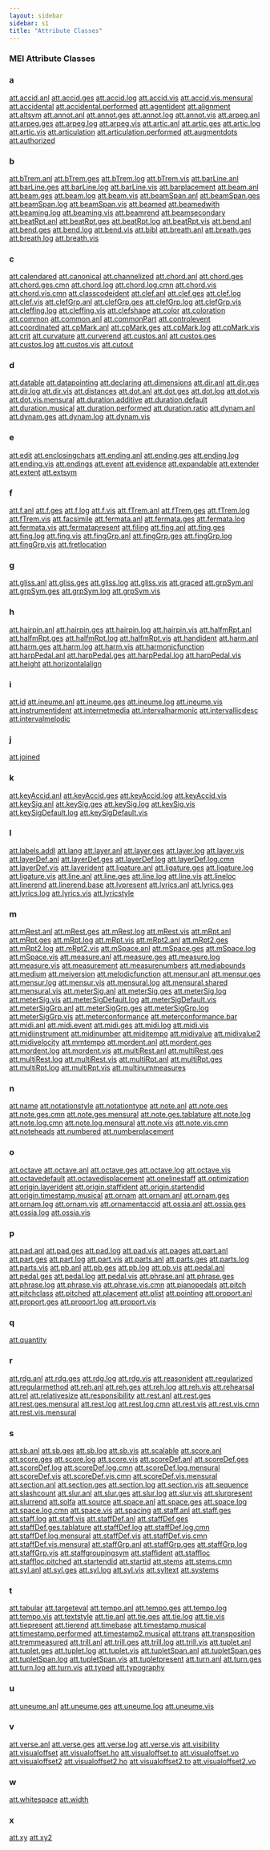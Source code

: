 ```yaml
---
layout: sidebar
sidebar: s1
title: "Attribute Classes"
---
```

<div>
   <h3 class="widget-title">MEI Attribute Classes</h3>
   <div class="textwidget">
      <div class="sortedInitials well a">
         <h3>a</h3>
         <a class="link_odd chip a" href="/v3/attribute-classes/att.accid.anl">att.accid.anl</a>
         <a class="link_odd chip a" href="/v3/attribute-classes/att.accid.ges">att.accid.ges</a>
         <a class="link_odd chip a" href="/v3/attribute-classes/att.accid.log">att.accid.log</a>
         <a class="link_odd chip a" href="/v3/attribute-classes/att.accid.vis">att.accid.vis</a>
         <a class="link_odd chip a" href="/v3/attribute-classes/att.accid.vis.mensural">att.accid.vis.mensural</a>
         <a class="link_odd chip a" href="/v3/attribute-classes/att.accidental">att.accidental</a>
         <a class="link_odd chip a" href="/v3/attribute-classes/att.accidental.performed">att.accidental.performed</a>
         <a class="link_odd chip a" href="/v3/attribute-classes/att.agentident">att.agentident</a>
         <a class="link_odd chip a" href="/v3/attribute-classes/att.alignment">att.alignment</a>
         <a class="link_odd chip a" href="/v3/attribute-classes/att.altsym">att.altsym</a>
         <a class="link_odd chip a" href="/v3/attribute-classes/att.annot.anl">att.annot.anl</a>
         <a class="link_odd chip a" href="/v3/attribute-classes/att.annot.ges">att.annot.ges</a>
         <a class="link_odd chip a" href="/v3/attribute-classes/att.annot.log">att.annot.log</a>
         <a class="link_odd chip a" href="/v3/attribute-classes/att.annot.vis">att.annot.vis</a>
         <a class="link_odd chip a" href="/v3/attribute-classes/att.arpeg.anl">att.arpeg.anl</a>
         <a class="link_odd chip a" href="/v3/attribute-classes/att.arpeg.ges">att.arpeg.ges</a>
         <a class="link_odd chip a" href="/v3/attribute-classes/att.arpeg.log">att.arpeg.log</a>
         <a class="link_odd chip a" href="/v3/attribute-classes/att.arpeg.vis">att.arpeg.vis</a>
         <a class="link_odd chip a" href="/v3/attribute-classes/att.artic.anl">att.artic.anl</a>
         <a class="link_odd chip a" href="/v3/attribute-classes/att.artic.ges">att.artic.ges</a>
         <a class="link_odd chip a" href="/v3/attribute-classes/att.artic.log">att.artic.log</a>
         <a class="link_odd chip a" href="/v3/attribute-classes/att.artic.vis">att.artic.vis</a>
         <a class="link_odd chip a" href="/v3/attribute-classes/att.articulation">att.articulation</a>
         <a class="link_odd chip a" href="/v3/attribute-classes/att.articulation.performed">att.articulation.performed</a>
         <a class="link_odd chip a" href="/v3/attribute-classes/att.augmentdots">att.augmentdots</a>
         <a class="link_odd chip a" href="/v3/attribute-classes/att.authorized">att.authorized</a>
      </div>
      <div class="sortedInitials well b">
         <h3>b</h3>
         <a class="link_odd chip b" href="/v3/attribute-classes/att.bTrem.anl">att.bTrem.anl</a>
         <a class="link_odd chip b" href="/v3/attribute-classes/att.bTrem.ges">att.bTrem.ges</a>
         <a class="link_odd chip b" href="/v3/attribute-classes/att.bTrem.log">att.bTrem.log</a>
         <a class="link_odd chip b" href="/v3/attribute-classes/att.bTrem.vis">att.bTrem.vis</a>
         <a class="link_odd chip b" href="/v3/attribute-classes/att.barLine.anl">att.barLine.anl</a>
         <a class="link_odd chip b" href="/v3/attribute-classes/att.barLine.ges">att.barLine.ges</a>
         <a class="link_odd chip b" href="/v3/attribute-classes/att.barLine.log">att.barLine.log</a>
         <a class="link_odd chip b" href="/v3/attribute-classes/att.barLine.vis">att.barLine.vis</a>
         <a class="link_odd chip b" href="/v3/attribute-classes/att.barplacement">att.barplacement</a>
         <a class="link_odd chip b" href="/v3/attribute-classes/att.beam.anl">att.beam.anl</a>
         <a class="link_odd chip b" href="/v3/attribute-classes/att.beam.ges">att.beam.ges</a>
         <a class="link_odd chip b" href="/v3/attribute-classes/att.beam.log">att.beam.log</a>
         <a class="link_odd chip b" href="/v3/attribute-classes/att.beam.vis">att.beam.vis</a>
         <a class="link_odd chip b" href="/v3/attribute-classes/att.beamSpan.anl">att.beamSpan.anl</a>
         <a class="link_odd chip b" href="/v3/attribute-classes/att.beamSpan.ges">att.beamSpan.ges</a>
         <a class="link_odd chip b" href="/v3/attribute-classes/att.beamSpan.log">att.beamSpan.log</a>
         <a class="link_odd chip b" href="/v3/attribute-classes/att.beamSpan.vis">att.beamSpan.vis</a>
         <a class="link_odd chip b" href="/v3/attribute-classes/att.beamed">att.beamed</a>
         <a class="link_odd chip b" href="/v3/attribute-classes/att.beamedwith">att.beamedwith</a>
         <a class="link_odd chip b" href="/v3/attribute-classes/att.beaming.log">att.beaming.log</a>
         <a class="link_odd chip b" href="/v3/attribute-classes/att.beaming.vis">att.beaming.vis</a>
         <a class="link_odd chip b" href="/v3/attribute-classes/att.beamrend">att.beamrend</a>
         <a class="link_odd chip b" href="/v3/attribute-classes/att.beamsecondary">att.beamsecondary</a>
         <a class="link_odd chip b" href="/v3/attribute-classes/att.beatRpt.anl">att.beatRpt.anl</a>
         <a class="link_odd chip b" href="/v3/attribute-classes/att.beatRpt.ges">att.beatRpt.ges</a>
         <a class="link_odd chip b" href="/v3/attribute-classes/att.beatRpt.log">att.beatRpt.log</a>
         <a class="link_odd chip b" href="/v3/attribute-classes/att.beatRpt.vis">att.beatRpt.vis</a>
         <a class="link_odd chip b" href="/v3/attribute-classes/att.bend.anl">att.bend.anl</a>
         <a class="link_odd chip b" href="/v3/attribute-classes/att.bend.ges">att.bend.ges</a>
         <a class="link_odd chip b" href="/v3/attribute-classes/att.bend.log">att.bend.log</a>
         <a class="link_odd chip b" href="/v3/attribute-classes/att.bend.vis">att.bend.vis</a>
         <a class="link_odd chip b" href="/v3/attribute-classes/att.bibl">att.bibl</a>
         <a class="link_odd chip b" href="/v3/attribute-classes/att.breath.anl">att.breath.anl</a>
         <a class="link_odd chip b" href="/v3/attribute-classes/att.breath.ges">att.breath.ges</a>
         <a class="link_odd chip b" href="/v3/attribute-classes/att.breath.log">att.breath.log</a>
         <a class="link_odd chip b" href="/v3/attribute-classes/att.breath.vis">att.breath.vis</a>
      </div>
      <div class="sortedInitials well c">
         <h3>c</h3>
         <a class="link_odd chip c" href="/v3/attribute-classes/att.calendared">att.calendared</a>
         <a class="link_odd chip c" href="/v3/attribute-classes/att.canonical">att.canonical</a>
         <a class="link_odd chip c" href="/v3/attribute-classes/att.channelized">att.channelized</a>
         <a class="link_odd chip c" href="/v3/attribute-classes/att.chord.anl">att.chord.anl</a>
         <a class="link_odd chip c" href="/v3/attribute-classes/att.chord.ges">att.chord.ges</a>
         <a class="link_odd chip c" href="/v3/attribute-classes/att.chord.ges.cmn">att.chord.ges.cmn</a>
         <a class="link_odd chip c" href="/v3/attribute-classes/att.chord.log">att.chord.log</a>
         <a class="link_odd chip c" href="/v3/attribute-classes/att.chord.log.cmn">att.chord.log.cmn</a>
         <a class="link_odd chip c" href="/v3/attribute-classes/att.chord.vis">att.chord.vis</a>
         <a class="link_odd chip c" href="/v3/attribute-classes/att.chord.vis.cmn">att.chord.vis.cmn</a>
         <a class="link_odd chip c" href="/v3/attribute-classes/att.classcodeident">att.classcodeident</a>
         <a class="link_odd chip c" href="/v3/attribute-classes/att.clef.anl">att.clef.anl</a>
         <a class="link_odd chip c" href="/v3/attribute-classes/att.clef.ges">att.clef.ges</a>
         <a class="link_odd chip c" href="/v3/attribute-classes/att.clef.log">att.clef.log</a>
         <a class="link_odd chip c" href="/v3/attribute-classes/att.clef.vis">att.clef.vis</a>
         <a class="link_odd chip c" href="/v3/attribute-classes/att.clefGrp.anl">att.clefGrp.anl</a>
         <a class="link_odd chip c" href="/v3/attribute-classes/att.clefGrp.ges">att.clefGrp.ges</a>
         <a class="link_odd chip c" href="/v3/attribute-classes/att.clefGrp.log">att.clefGrp.log</a>
         <a class="link_odd chip c" href="/v3/attribute-classes/att.clefGrp.vis">att.clefGrp.vis</a>
         <a class="link_odd chip c" href="/v3/attribute-classes/att.cleffing.log">att.cleffing.log</a>
         <a class="link_odd chip c" href="/v3/attribute-classes/att.cleffing.vis">att.cleffing.vis</a>
         <a class="link_odd chip c" href="/v3/attribute-classes/att.clefshape">att.clefshape</a>
         <a class="link_odd chip c" href="/v3/attribute-classes/att.color">att.color</a>
         <a class="link_odd chip c" href="/v3/attribute-classes/att.coloration">att.coloration</a>
         <a class="link_odd chip c" href="/v3/attribute-classes/att.common">att.common</a>
         <a class="link_odd chip c" href="/v3/attribute-classes/att.common.anl">att.common.anl</a>
         <a class="link_odd chip c" href="/v3/attribute-classes/att.commonPart">att.commonPart</a>
         <a class="link_odd chip c" href="/v3/attribute-classes/att.controlevent">att.controlevent</a>
         <a class="link_odd chip c" href="/v3/attribute-classes/att.coordinated">att.coordinated</a>
         <a class="link_odd chip c" href="/v3/attribute-classes/att.cpMark.anl">att.cpMark.anl</a>
         <a class="link_odd chip c" href="/v3/attribute-classes/att.cpMark.ges">att.cpMark.ges</a>
         <a class="link_odd chip c" href="/v3/attribute-classes/att.cpMark.log">att.cpMark.log</a>
         <a class="link_odd chip c" href="/v3/attribute-classes/att.cpMark.vis">att.cpMark.vis</a>
         <a class="link_odd chip c" href="/v3/attribute-classes/att.crit">att.crit</a>
         <a class="link_odd chip c" href="/v3/attribute-classes/att.curvature">att.curvature</a>
         <a class="link_odd chip c" href="/v3/attribute-classes/att.curverend">att.curverend</a>
         <a class="link_odd chip c" href="/v3/attribute-classes/att.custos.anl">att.custos.anl</a>
         <a class="link_odd chip c" href="/v3/attribute-classes/att.custos.ges">att.custos.ges</a>
         <a class="link_odd chip c" href="/v3/attribute-classes/att.custos.log">att.custos.log</a>
         <a class="link_odd chip c" href="/v3/attribute-classes/att.custos.vis">att.custos.vis</a>
         <a class="link_odd chip c" href="/v3/attribute-classes/att.cutout">att.cutout</a>
      </div>
      <div class="sortedInitials well d">
         <h3>d</h3>
         <a class="link_odd chip d" href="/v3/attribute-classes/att.datable">att.datable</a>
         <a class="link_odd chip d" href="/v3/attribute-classes/att.datapointing">att.datapointing</a>
         <a class="link_odd chip d" href="/v3/attribute-classes/att.declaring">att.declaring</a>
         <a class="link_odd chip d" href="/v3/attribute-classes/att.dimensions">att.dimensions</a>
         <a class="link_odd chip d" href="/v3/attribute-classes/att.dir.anl">att.dir.anl</a>
         <a class="link_odd chip d" href="/v3/attribute-classes/att.dir.ges">att.dir.ges</a>
         <a class="link_odd chip d" href="/v3/attribute-classes/att.dir.log">att.dir.log</a>
         <a class="link_odd chip d" href="/v3/attribute-classes/att.dir.vis">att.dir.vis</a>
         <a class="link_odd chip d" href="/v3/attribute-classes/att.distances">att.distances</a>
         <a class="link_odd chip d" href="/v3/attribute-classes/att.dot.anl">att.dot.anl</a>
         <a class="link_odd chip d" href="/v3/attribute-classes/att.dot.ges">att.dot.ges</a>
         <a class="link_odd chip d" href="/v3/attribute-classes/att.dot.log">att.dot.log</a>
         <a class="link_odd chip d" href="/v3/attribute-classes/att.dot.vis">att.dot.vis</a>
         <a class="link_odd chip d" href="/v3/attribute-classes/att.dot.vis.mensural">att.dot.vis.mensural</a>
         <a class="link_odd chip d" href="/v3/attribute-classes/att.duration.additive">att.duration.additive</a>
         <a class="link_odd chip d" href="/v3/attribute-classes/att.duration.default">att.duration.default</a>
         <a class="link_odd chip d" href="/v3/attribute-classes/att.duration.musical">att.duration.musical</a>
         <a class="link_odd chip d" href="/v3/attribute-classes/att.duration.performed">att.duration.performed</a>
         <a class="link_odd chip d" href="/v3/attribute-classes/att.duration.ratio">att.duration.ratio</a>
         <a class="link_odd chip d" href="/v3/attribute-classes/att.dynam.anl">att.dynam.anl</a>
         <a class="link_odd chip d" href="/v3/attribute-classes/att.dynam.ges">att.dynam.ges</a>
         <a class="link_odd chip d" href="/v3/attribute-classes/att.dynam.log">att.dynam.log</a>
         <a class="link_odd chip d" href="/v3/attribute-classes/att.dynam.vis">att.dynam.vis</a>
      </div>
      <div class="sortedInitials well e">
         <h3>e</h3>
         <a class="link_odd chip e" href="/v3/attribute-classes/att.edit">att.edit</a>
         <a class="link_odd chip e" href="/v3/attribute-classes/att.enclosingchars">att.enclosingchars</a>
         <a class="link_odd chip e" href="/v3/attribute-classes/att.ending.anl">att.ending.anl</a>
         <a class="link_odd chip e" href="/v3/attribute-classes/att.ending.ges">att.ending.ges</a>
         <a class="link_odd chip e" href="/v3/attribute-classes/att.ending.log">att.ending.log</a>
         <a class="link_odd chip e" href="/v3/attribute-classes/att.ending.vis">att.ending.vis</a>
         <a class="link_odd chip e" href="/v3/attribute-classes/att.endings">att.endings</a>
         <a class="link_odd chip e" href="/v3/attribute-classes/att.event">att.event</a>
         <a class="link_odd chip e" href="/v3/attribute-classes/att.evidence">att.evidence</a>
         <a class="link_odd chip e" href="/v3/attribute-classes/att.expandable">att.expandable</a>
         <a class="link_odd chip e" href="/v3/attribute-classes/att.extender">att.extender</a>
         <a class="link_odd chip e" href="/v3/attribute-classes/att.extent">att.extent</a>
         <a class="link_odd chip e" href="/v3/attribute-classes/att.extsym">att.extsym</a>
      </div>
      <div class="sortedInitials well f">
         <h3>f</h3>
         <a class="link_odd chip f" href="/v3/attribute-classes/att.f.anl">att.f.anl</a>
         <a class="link_odd chip f" href="/v3/attribute-classes/att.f.ges">att.f.ges</a>
         <a class="link_odd chip f" href="/v3/attribute-classes/att.f.log">att.f.log</a>
         <a class="link_odd chip f" href="/v3/attribute-classes/att.f.vis">att.f.vis</a>
         <a class="link_odd chip f" href="/v3/attribute-classes/att.fTrem.anl">att.fTrem.anl</a>
         <a class="link_odd chip f" href="/v3/attribute-classes/att.fTrem.ges">att.fTrem.ges</a>
         <a class="link_odd chip f" href="/v3/attribute-classes/att.fTrem.log">att.fTrem.log</a>
         <a class="link_odd chip f" href="/v3/attribute-classes/att.fTrem.vis">att.fTrem.vis</a>
         <a class="link_odd chip f" href="/v3/attribute-classes/att.facsimile">att.facsimile</a>
         <a class="link_odd chip f" href="/v3/attribute-classes/att.fermata.anl">att.fermata.anl</a>
         <a class="link_odd chip f" href="/v3/attribute-classes/att.fermata.ges">att.fermata.ges</a>
         <a class="link_odd chip f" href="/v3/attribute-classes/att.fermata.log">att.fermata.log</a>
         <a class="link_odd chip f" href="/v3/attribute-classes/att.fermata.vis">att.fermata.vis</a>
         <a class="link_odd chip f" href="/v3/attribute-classes/att.fermatapresent">att.fermatapresent</a>
         <a class="link_odd chip f" href="/v3/attribute-classes/att.filing">att.filing</a>
         <a class="link_odd chip f" href="/v3/attribute-classes/att.fing.anl">att.fing.anl</a>
         <a class="link_odd chip f" href="/v3/attribute-classes/att.fing.ges">att.fing.ges</a>
         <a class="link_odd chip f" href="/v3/attribute-classes/att.fing.log">att.fing.log</a>
         <a class="link_odd chip f" href="/v3/attribute-classes/att.fing.vis">att.fing.vis</a>
         <a class="link_odd chip f" href="/v3/attribute-classes/att.fingGrp.anl">att.fingGrp.anl</a>
         <a class="link_odd chip f" href="/v3/attribute-classes/att.fingGrp.ges">att.fingGrp.ges</a>
         <a class="link_odd chip f" href="/v3/attribute-classes/att.fingGrp.log">att.fingGrp.log</a>
         <a class="link_odd chip f" href="/v3/attribute-classes/att.fingGrp.vis">att.fingGrp.vis</a>
         <a class="link_odd chip f" href="/v3/attribute-classes/att.fretlocation">att.fretlocation</a>
      </div>
      <div class="sortedInitials well g">
         <h3>g</h3>
         <a class="link_odd chip g" href="/v3/attribute-classes/att.gliss.anl">att.gliss.anl</a>
         <a class="link_odd chip g" href="/v3/attribute-classes/att.gliss.ges">att.gliss.ges</a>
         <a class="link_odd chip g" href="/v3/attribute-classes/att.gliss.log">att.gliss.log</a>
         <a class="link_odd chip g" href="/v3/attribute-classes/att.gliss.vis">att.gliss.vis</a>
         <a class="link_odd chip g" href="/v3/attribute-classes/att.graced">att.graced</a>
         <a class="link_odd chip g" href="/v3/attribute-classes/att.grpSym.anl">att.grpSym.anl</a>
         <a class="link_odd chip g" href="/v3/attribute-classes/att.grpSym.ges">att.grpSym.ges</a>
         <a class="link_odd chip g" href="/v3/attribute-classes/att.grpSym.log">att.grpSym.log</a>
         <a class="link_odd chip g" href="/v3/attribute-classes/att.grpSym.vis">att.grpSym.vis</a>
      </div>
      <div class="sortedInitials well h">
         <h3>h</h3>
         <a class="link_odd chip h" href="/v3/attribute-classes/att.hairpin.anl">att.hairpin.anl</a>
         <a class="link_odd chip h" href="/v3/attribute-classes/att.hairpin.ges">att.hairpin.ges</a>
         <a class="link_odd chip h" href="/v3/attribute-classes/att.hairpin.log">att.hairpin.log</a>
         <a class="link_odd chip h" href="/v3/attribute-classes/att.hairpin.vis">att.hairpin.vis</a>
         <a class="link_odd chip h" href="/v3/attribute-classes/att.halfmRpt.anl">att.halfmRpt.anl</a>
         <a class="link_odd chip h" href="/v3/attribute-classes/att.halfmRpt.ges">att.halfmRpt.ges</a>
         <a class="link_odd chip h" href="/v3/attribute-classes/att.halfmRpt.log">att.halfmRpt.log</a>
         <a class="link_odd chip h" href="/v3/attribute-classes/att.halfmRpt.vis">att.halfmRpt.vis</a>
         <a class="link_odd chip h" href="/v3/attribute-classes/att.handident">att.handident</a>
         <a class="link_odd chip h" href="/v3/attribute-classes/att.harm.anl">att.harm.anl</a>
         <a class="link_odd chip h" href="/v3/attribute-classes/att.harm.ges">att.harm.ges</a>
         <a class="link_odd chip h" href="/v3/attribute-classes/att.harm.log">att.harm.log</a>
         <a class="link_odd chip h" href="/v3/attribute-classes/att.harm.vis">att.harm.vis</a>
         <a class="link_odd chip h" href="/v3/attribute-classes/att.harmonicfunction">att.harmonicfunction</a>
         <a class="link_odd chip h" href="/v3/attribute-classes/att.harpPedal.anl">att.harpPedal.anl</a>
         <a class="link_odd chip h" href="/v3/attribute-classes/att.harpPedal.ges">att.harpPedal.ges</a>
         <a class="link_odd chip h" href="/v3/attribute-classes/att.harpPedal.log">att.harpPedal.log</a>
         <a class="link_odd chip h" href="/v3/attribute-classes/att.harpPedal.vis">att.harpPedal.vis</a>
         <a class="link_odd chip h" href="/v3/attribute-classes/att.height">att.height</a>
         <a class="link_odd chip h" href="/v3/attribute-classes/att.horizontalalign">att.horizontalalign</a>
      </div>
      <div class="sortedInitials well i">
         <h3>i</h3>
         <a class="link_odd chip i" href="/v3/attribute-classes/att.id">att.id</a>
         <a class="link_odd chip i" href="/v3/attribute-classes/att.ineume.anl">att.ineume.anl</a>
         <a class="link_odd chip i" href="/v3/attribute-classes/att.ineume.ges">att.ineume.ges</a>
         <a class="link_odd chip i" href="/v3/attribute-classes/att.ineume.log">att.ineume.log</a>
         <a class="link_odd chip i" href="/v3/attribute-classes/att.ineume.vis">att.ineume.vis</a>
         <a class="link_odd chip i" href="/v3/attribute-classes/att.instrumentident">att.instrumentident</a>
         <a class="link_odd chip i" href="/v3/attribute-classes/att.internetmedia">att.internetmedia</a>
         <a class="link_odd chip i" href="/v3/attribute-classes/att.intervalharmonic">att.intervalharmonic</a>
         <a class="link_odd chip i" href="/v3/attribute-classes/att.intervallicdesc">att.intervallicdesc</a>
         <a class="link_odd chip i" href="/v3/attribute-classes/att.intervalmelodic">att.intervalmelodic</a>
      </div>
      <div class="sortedInitials well j">
         <h3>j</h3>
         <a class="link_odd chip j" href="/v3/attribute-classes/att.joined">att.joined</a>
      </div>
      <div class="sortedInitials well k">
         <h3>k</h3>
         <a class="link_odd chip k" href="/v3/attribute-classes/att.keyAccid.anl">att.keyAccid.anl</a>
         <a class="link_odd chip k" href="/v3/attribute-classes/att.keyAccid.ges">att.keyAccid.ges</a>
         <a class="link_odd chip k" href="/v3/attribute-classes/att.keyAccid.log">att.keyAccid.log</a>
         <a class="link_odd chip k" href="/v3/attribute-classes/att.keyAccid.vis">att.keyAccid.vis</a>
         <a class="link_odd chip k" href="/v3/attribute-classes/att.keySig.anl">att.keySig.anl</a>
         <a class="link_odd chip k" href="/v3/attribute-classes/att.keySig.ges">att.keySig.ges</a>
         <a class="link_odd chip k" href="/v3/attribute-classes/att.keySig.log">att.keySig.log</a>
         <a class="link_odd chip k" href="/v3/attribute-classes/att.keySig.vis">att.keySig.vis</a>
         <a class="link_odd chip k" href="/v3/attribute-classes/att.keySigDefault.log">att.keySigDefault.log</a>
         <a class="link_odd chip k" href="/v3/attribute-classes/att.keySigDefault.vis">att.keySigDefault.vis</a>
      </div>
      <div class="sortedInitials well l">
         <h3>l</h3>
         <a class="link_odd chip l" href="/v3/attribute-classes/att.labels.addl">att.labels.addl</a>
         <a class="link_odd chip l" href="/v3/attribute-classes/att.lang">att.lang</a>
         <a class="link_odd chip l" href="/v3/attribute-classes/att.layer.anl">att.layer.anl</a>
         <a class="link_odd chip l" href="/v3/attribute-classes/att.layer.ges">att.layer.ges</a>
         <a class="link_odd chip l" href="/v3/attribute-classes/att.layer.log">att.layer.log</a>
         <a class="link_odd chip l" href="/v3/attribute-classes/att.layer.vis">att.layer.vis</a>
         <a class="link_odd chip l" href="/v3/attribute-classes/att.layerDef.anl">att.layerDef.anl</a>
         <a class="link_odd chip l" href="/v3/attribute-classes/att.layerDef.ges">att.layerDef.ges</a>
         <a class="link_odd chip l" href="/v3/attribute-classes/att.layerDef.log">att.layerDef.log</a>
         <a class="link_odd chip l" href="/v3/attribute-classes/att.layerDef.log.cmn">att.layerDef.log.cmn</a>
         <a class="link_odd chip l" href="/v3/attribute-classes/att.layerDef.vis">att.layerDef.vis</a>
         <a class="link_odd chip l" href="/v3/attribute-classes/att.layerident">att.layerident</a>
         <a class="link_odd chip l" href="/v3/attribute-classes/att.ligature.anl">att.ligature.anl</a>
         <a class="link_odd chip l" href="/v3/attribute-classes/att.ligature.ges">att.ligature.ges</a>
         <a class="link_odd chip l" href="/v3/attribute-classes/att.ligature.log">att.ligature.log</a>
         <a class="link_odd chip l" href="/v3/attribute-classes/att.ligature.vis">att.ligature.vis</a>
         <a class="link_odd chip l" href="/v3/attribute-classes/att.line.anl">att.line.anl</a>
         <a class="link_odd chip l" href="/v3/attribute-classes/att.line.ges">att.line.ges</a>
         <a class="link_odd chip l" href="/v3/attribute-classes/att.line.log">att.line.log</a>
         <a class="link_odd chip l" href="/v3/attribute-classes/att.line.vis">att.line.vis</a>
         <a class="link_odd chip l" href="/v3/attribute-classes/att.lineloc">att.lineloc</a>
         <a class="link_odd chip l" href="/v3/attribute-classes/att.linerend">att.linerend</a>
         <a class="link_odd chip l" href="/v3/attribute-classes/att.linerend.base">att.linerend.base</a>
         <a class="link_odd chip l" href="/v3/attribute-classes/att.lvpresent">att.lvpresent</a>
         <a class="link_odd chip l" href="/v3/attribute-classes/att.lyrics.anl">att.lyrics.anl</a>
         <a class="link_odd chip l" href="/v3/attribute-classes/att.lyrics.ges">att.lyrics.ges</a>
         <a class="link_odd chip l" href="/v3/attribute-classes/att.lyrics.log">att.lyrics.log</a>
         <a class="link_odd chip l" href="/v3/attribute-classes/att.lyrics.vis">att.lyrics.vis</a>
         <a class="link_odd chip l" href="/v3/attribute-classes/att.lyricstyle">att.lyricstyle</a>
      </div>
      <div class="sortedInitials well m">
         <h3>m</h3>
         <a class="link_odd chip m" href="/v3/attribute-classes/att.mRest.anl">att.mRest.anl</a>
         <a class="link_odd chip m" href="/v3/attribute-classes/att.mRest.ges">att.mRest.ges</a>
         <a class="link_odd chip m" href="/v3/attribute-classes/att.mRest.log">att.mRest.log</a>
         <a class="link_odd chip m" href="/v3/attribute-classes/att.mRest.vis">att.mRest.vis</a>
         <a class="link_odd chip m" href="/v3/attribute-classes/att.mRpt.anl">att.mRpt.anl</a>
         <a class="link_odd chip m" href="/v3/attribute-classes/att.mRpt.ges">att.mRpt.ges</a>
         <a class="link_odd chip m" href="/v3/attribute-classes/att.mRpt.log">att.mRpt.log</a>
         <a class="link_odd chip m" href="/v3/attribute-classes/att.mRpt.vis">att.mRpt.vis</a>
         <a class="link_odd chip m" href="/v3/attribute-classes/att.mRpt2.anl">att.mRpt2.anl</a>
         <a class="link_odd chip m" href="/v3/attribute-classes/att.mRpt2.ges">att.mRpt2.ges</a>
         <a class="link_odd chip m" href="/v3/attribute-classes/att.mRpt2.log">att.mRpt2.log</a>
         <a class="link_odd chip m" href="/v3/attribute-classes/att.mRpt2.vis">att.mRpt2.vis</a>
         <a class="link_odd chip m" href="/v3/attribute-classes/att.mSpace.anl">att.mSpace.anl</a>
         <a class="link_odd chip m" href="/v3/attribute-classes/att.mSpace.ges">att.mSpace.ges</a>
         <a class="link_odd chip m" href="/v3/attribute-classes/att.mSpace.log">att.mSpace.log</a>
         <a class="link_odd chip m" href="/v3/attribute-classes/att.mSpace.vis">att.mSpace.vis</a>
         <a class="link_odd chip m" href="/v3/attribute-classes/att.measure.anl">att.measure.anl</a>
         <a class="link_odd chip m" href="/v3/attribute-classes/att.measure.ges">att.measure.ges</a>
         <a class="link_odd chip m" href="/v3/attribute-classes/att.measure.log">att.measure.log</a>
         <a class="link_odd chip m" href="/v3/attribute-classes/att.measure.vis">att.measure.vis</a>
         <a class="link_odd chip m" href="/v3/attribute-classes/att.measurement">att.measurement</a>
         <a class="link_odd chip m" href="/v3/attribute-classes/att.measurenumbers">att.measurenumbers</a>
         <a class="link_odd chip m" href="/v3/attribute-classes/att.mediabounds">att.mediabounds</a>
         <a class="link_odd chip m" href="/v3/attribute-classes/att.medium">att.medium</a>
         <a class="link_odd chip m" href="/v3/attribute-classes/att.meiversion">att.meiversion</a>
         <a class="link_odd chip m" href="/v3/attribute-classes/att.melodicfunction">att.melodicfunction</a>
         <a class="link_odd chip m" href="/v3/attribute-classes/att.mensur.anl">att.mensur.anl</a>
         <a class="link_odd chip m" href="/v3/attribute-classes/att.mensur.ges">att.mensur.ges</a>
         <a class="link_odd chip m" href="/v3/attribute-classes/att.mensur.log">att.mensur.log</a>
         <a class="link_odd chip m" href="/v3/attribute-classes/att.mensur.vis">att.mensur.vis</a>
         <a class="link_odd chip m" href="/v3/attribute-classes/att.mensural.log">att.mensural.log</a>
         <a class="link_odd chip m" href="/v3/attribute-classes/att.mensural.shared">att.mensural.shared</a>
         <a class="link_odd chip m" href="/v3/attribute-classes/att.mensural.vis">att.mensural.vis</a>
         <a class="link_odd chip m" href="/v3/attribute-classes/att.meterSig.anl">att.meterSig.anl</a>
         <a class="link_odd chip m" href="/v3/attribute-classes/att.meterSig.ges">att.meterSig.ges</a>
         <a class="link_odd chip m" href="/v3/attribute-classes/att.meterSig.log">att.meterSig.log</a>
         <a class="link_odd chip m" href="/v3/attribute-classes/att.meterSig.vis">att.meterSig.vis</a>
         <a class="link_odd chip m" href="/v3/attribute-classes/att.meterSigDefault.log">att.meterSigDefault.log</a>
         <a class="link_odd chip m" href="/v3/attribute-classes/att.meterSigDefault.vis">att.meterSigDefault.vis</a>
         <a class="link_odd chip m" href="/v3/attribute-classes/att.meterSigGrp.anl">att.meterSigGrp.anl</a>
         <a class="link_odd chip m" href="/v3/attribute-classes/att.meterSigGrp.ges">att.meterSigGrp.ges</a>
         <a class="link_odd chip m" href="/v3/attribute-classes/att.meterSigGrp.log">att.meterSigGrp.log</a>
         <a class="link_odd chip m" href="/v3/attribute-classes/att.meterSigGrp.vis">att.meterSigGrp.vis</a>
         <a class="link_odd chip m" href="/v3/attribute-classes/att.meterconformance">att.meterconformance</a>
         <a class="link_odd chip m" href="/v3/attribute-classes/att.meterconformance.bar">att.meterconformance.bar</a>
         <a class="link_odd chip m" href="/v3/attribute-classes/att.midi.anl">att.midi.anl</a>
         <a class="link_odd chip m" href="/v3/attribute-classes/att.midi.event">att.midi.event</a>
         <a class="link_odd chip m" href="/v3/attribute-classes/att.midi.ges">att.midi.ges</a>
         <a class="link_odd chip m" href="/v3/attribute-classes/att.midi.log">att.midi.log</a>
         <a class="link_odd chip m" href="/v3/attribute-classes/att.midi.vis">att.midi.vis</a>
         <a class="link_odd chip m" href="/v3/attribute-classes/att.midiinstrument">att.midiinstrument</a>
         <a class="link_odd chip m" href="/v3/attribute-classes/att.midinumber">att.midinumber</a>
         <a class="link_odd chip m" href="/v3/attribute-classes/att.miditempo">att.miditempo</a>
         <a class="link_odd chip m" href="/v3/attribute-classes/att.midivalue">att.midivalue</a>
         <a class="link_odd chip m" href="/v3/attribute-classes/att.midivalue2">att.midivalue2</a>
         <a class="link_odd chip m" href="/v3/attribute-classes/att.midivelocity">att.midivelocity</a>
         <a class="link_odd chip m" href="/v3/attribute-classes/att.mmtempo">att.mmtempo</a>
         <a class="link_odd chip m" href="/v3/attribute-classes/att.mordent.anl">att.mordent.anl</a>
         <a class="link_odd chip m" href="/v3/attribute-classes/att.mordent.ges">att.mordent.ges</a>
         <a class="link_odd chip m" href="/v3/attribute-classes/att.mordent.log">att.mordent.log</a>
         <a class="link_odd chip m" href="/v3/attribute-classes/att.mordent.vis">att.mordent.vis</a>
         <a class="link_odd chip m" href="/v3/attribute-classes/att.multiRest.anl">att.multiRest.anl</a>
         <a class="link_odd chip m" href="/v3/attribute-classes/att.multiRest.ges">att.multiRest.ges</a>
         <a class="link_odd chip m" href="/v3/attribute-classes/att.multiRest.log">att.multiRest.log</a>
         <a class="link_odd chip m" href="/v3/attribute-classes/att.multiRest.vis">att.multiRest.vis</a>
         <a class="link_odd chip m" href="/v3/attribute-classes/att.multiRpt.anl">att.multiRpt.anl</a>
         <a class="link_odd chip m" href="/v3/attribute-classes/att.multiRpt.ges">att.multiRpt.ges</a>
         <a class="link_odd chip m" href="/v3/attribute-classes/att.multiRpt.log">att.multiRpt.log</a>
         <a class="link_odd chip m" href="/v3/attribute-classes/att.multiRpt.vis">att.multiRpt.vis</a>
         <a class="link_odd chip m" href="/v3/attribute-classes/att.multinummeasures">att.multinummeasures</a>
      </div>
      <div class="sortedInitials well n">
         <h3>n</h3>
         <a class="link_odd chip n" href="/v3/attribute-classes/att.name">att.name</a>
         <a class="link_odd chip n" href="/v3/attribute-classes/att.notationstyle">att.notationstyle</a>
         <a class="link_odd chip n" href="/v3/attribute-classes/att.notationtype">att.notationtype</a>
         <a class="link_odd chip n" href="/v3/attribute-classes/att.note.anl">att.note.anl</a>
         <a class="link_odd chip n" href="/v3/attribute-classes/att.note.ges">att.note.ges</a>
         <a class="link_odd chip n" href="/v3/attribute-classes/att.note.ges.cmn">att.note.ges.cmn</a>
         <a class="link_odd chip n" href="/v3/attribute-classes/att.note.ges.mensural">att.note.ges.mensural</a>
         <a class="link_odd chip n" href="/v3/attribute-classes/att.note.ges.tablature">att.note.ges.tablature</a>
         <a class="link_odd chip n" href="/v3/attribute-classes/att.note.log">att.note.log</a>
         <a class="link_odd chip n" href="/v3/attribute-classes/att.note.log.cmn">att.note.log.cmn</a>
         <a class="link_odd chip n" href="/v3/attribute-classes/att.note.log.mensural">att.note.log.mensural</a>
         <a class="link_odd chip n" href="/v3/attribute-classes/att.note.vis">att.note.vis</a>
         <a class="link_odd chip n" href="/v3/attribute-classes/att.note.vis.cmn">att.note.vis.cmn</a>
         <a class="link_odd chip n" href="/v3/attribute-classes/att.noteheads">att.noteheads</a>
         <a class="link_odd chip n" href="/v3/attribute-classes/att.numbered">att.numbered</a>
         <a class="link_odd chip n" href="/v3/attribute-classes/att.numberplacement">att.numberplacement</a>
      </div>
      <div class="sortedInitials well o">
         <h3>o</h3>
         <a class="link_odd chip o" href="/v3/attribute-classes/att.octave">att.octave</a>
         <a class="link_odd chip o" href="/v3/attribute-classes/att.octave.anl">att.octave.anl</a>
         <a class="link_odd chip o" href="/v3/attribute-classes/att.octave.ges">att.octave.ges</a>
         <a class="link_odd chip o" href="/v3/attribute-classes/att.octave.log">att.octave.log</a>
         <a class="link_odd chip o" href="/v3/attribute-classes/att.octave.vis">att.octave.vis</a>
         <a class="link_odd chip o" href="/v3/attribute-classes/att.octavedefault">att.octavedefault</a>
         <a class="link_odd chip o" href="/v3/attribute-classes/att.octavedisplacement">att.octavedisplacement</a>
         <a class="link_odd chip o" href="/v3/attribute-classes/att.onelinestaff">att.onelinestaff</a>
         <a class="link_odd chip o" href="/v3/attribute-classes/att.optimization">att.optimization</a>
         <a class="link_odd chip o" href="/v3/attribute-classes/att.origin.layerident">att.origin.layerident</a>
         <a class="link_odd chip o" href="/v3/attribute-classes/att.origin.staffident">att.origin.staffident</a>
         <a class="link_odd chip o" href="/v3/attribute-classes/att.origin.startendid">att.origin.startendid</a>
         <a class="link_odd chip o" href="/v3/attribute-classes/att.origin.timestamp.musical">att.origin.timestamp.musical</a>
         <a class="link_odd chip o" href="/v3/attribute-classes/att.ornam">att.ornam</a>
         <a class="link_odd chip o" href="/v3/attribute-classes/att.ornam.anl">att.ornam.anl</a>
         <a class="link_odd chip o" href="/v3/attribute-classes/att.ornam.ges">att.ornam.ges</a>
         <a class="link_odd chip o" href="/v3/attribute-classes/att.ornam.log">att.ornam.log</a>
         <a class="link_odd chip o" href="/v3/attribute-classes/att.ornam.vis">att.ornam.vis</a>
         <a class="link_odd chip o" href="/v3/attribute-classes/att.ornamentaccid">att.ornamentaccid</a>
         <a class="link_odd chip o" href="/v3/attribute-classes/att.ossia.anl">att.ossia.anl</a>
         <a class="link_odd chip o" href="/v3/attribute-classes/att.ossia.ges">att.ossia.ges</a>
         <a class="link_odd chip o" href="/v3/attribute-classes/att.ossia.log">att.ossia.log</a>
         <a class="link_odd chip o" href="/v3/attribute-classes/att.ossia.vis">att.ossia.vis</a>
      </div>
      <div class="sortedInitials well p">
         <h3>p</h3>
         <a class="link_odd chip p" href="/v3/attribute-classes/att.pad.anl">att.pad.anl</a>
         <a class="link_odd chip p" href="/v3/attribute-classes/att.pad.ges">att.pad.ges</a>
         <a class="link_odd chip p" href="/v3/attribute-classes/att.pad.log">att.pad.log</a>
         <a class="link_odd chip p" href="/v3/attribute-classes/att.pad.vis">att.pad.vis</a>
         <a class="link_odd chip p" href="/v3/attribute-classes/att.pages">att.pages</a>
         <a class="link_odd chip p" href="/v3/attribute-classes/att.part.anl">att.part.anl</a>
         <a class="link_odd chip p" href="/v3/attribute-classes/att.part.ges">att.part.ges</a>
         <a class="link_odd chip p" href="/v3/attribute-classes/att.part.log">att.part.log</a>
         <a class="link_odd chip p" href="/v3/attribute-classes/att.part.vis">att.part.vis</a>
         <a class="link_odd chip p" href="/v3/attribute-classes/att.parts.anl">att.parts.anl</a>
         <a class="link_odd chip p" href="/v3/attribute-classes/att.parts.ges">att.parts.ges</a>
         <a class="link_odd chip p" href="/v3/attribute-classes/att.parts.log">att.parts.log</a>
         <a class="link_odd chip p" href="/v3/attribute-classes/att.parts.vis">att.parts.vis</a>
         <a class="link_odd chip p" href="/v3/attribute-classes/att.pb.anl">att.pb.anl</a>
         <a class="link_odd chip p" href="/v3/attribute-classes/att.pb.ges">att.pb.ges</a>
         <a class="link_odd chip p" href="/v3/attribute-classes/att.pb.log">att.pb.log</a>
         <a class="link_odd chip p" href="/v3/attribute-classes/att.pb.vis">att.pb.vis</a>
         <a class="link_odd chip p" href="/v3/attribute-classes/att.pedal.anl">att.pedal.anl</a>
         <a class="link_odd chip p" href="/v3/attribute-classes/att.pedal.ges">att.pedal.ges</a>
         <a class="link_odd chip p" href="/v3/attribute-classes/att.pedal.log">att.pedal.log</a>
         <a class="link_odd chip p" href="/v3/attribute-classes/att.pedal.vis">att.pedal.vis</a>
         <a class="link_odd chip p" href="/v3/attribute-classes/att.phrase.anl">att.phrase.anl</a>
         <a class="link_odd chip p" href="/v3/attribute-classes/att.phrase.ges">att.phrase.ges</a>
         <a class="link_odd chip p" href="/v3/attribute-classes/att.phrase.log">att.phrase.log</a>
         <a class="link_odd chip p" href="/v3/attribute-classes/att.phrase.vis">att.phrase.vis</a>
         <a class="link_odd chip p" href="/v3/attribute-classes/att.phrase.vis.cmn">att.phrase.vis.cmn</a>
         <a class="link_odd chip p" href="/v3/attribute-classes/att.pianopedals">att.pianopedals</a>
         <a class="link_odd chip p" href="/v3/attribute-classes/att.pitch">att.pitch</a>
         <a class="link_odd chip p" href="/v3/attribute-classes/att.pitchclass">att.pitchclass</a>
         <a class="link_odd chip p" href="/v3/attribute-classes/att.pitched">att.pitched</a>
         <a class="link_odd chip p" href="/v3/attribute-classes/att.placement">att.placement</a>
         <a class="link_odd chip p" href="/v3/attribute-classes/att.plist">att.plist</a>
         <a class="link_odd chip p" href="/v3/attribute-classes/att.pointing">att.pointing</a>
         <a class="link_odd chip p" href="/v3/attribute-classes/att.proport.anl">att.proport.anl</a>
         <a class="link_odd chip p" href="/v3/attribute-classes/att.proport.ges">att.proport.ges</a>
         <a class="link_odd chip p" href="/v3/attribute-classes/att.proport.log">att.proport.log</a>
         <a class="link_odd chip p" href="/v3/attribute-classes/att.proport.vis">att.proport.vis</a>
      </div>
      <div class="sortedInitials well q">
         <h3>q</h3>
         <a class="link_odd chip q" href="/v3/attribute-classes/att.quantity">att.quantity</a>
      </div>
      <div class="sortedInitials well r">
         <h3>r</h3>
         <a class="link_odd chip r" href="/v3/attribute-classes/att.rdg.anl">att.rdg.anl</a>
         <a class="link_odd chip r" href="/v3/attribute-classes/att.rdg.ges">att.rdg.ges</a>
         <a class="link_odd chip r" href="/v3/attribute-classes/att.rdg.log">att.rdg.log</a>
         <a class="link_odd chip r" href="/v3/attribute-classes/att.rdg.vis">att.rdg.vis</a>
         <a class="link_odd chip r" href="/v3/attribute-classes/att.reasonident">att.reasonident</a>
         <a class="link_odd chip r" href="/v3/attribute-classes/att.regularized">att.regularized</a>
         <a class="link_odd chip r" href="/v3/attribute-classes/att.regularmethod">att.regularmethod</a>
         <a class="link_odd chip r" href="/v3/attribute-classes/att.reh.anl">att.reh.anl</a>
         <a class="link_odd chip r" href="/v3/attribute-classes/att.reh.ges">att.reh.ges</a>
         <a class="link_odd chip r" href="/v3/attribute-classes/att.reh.log">att.reh.log</a>
         <a class="link_odd chip r" href="/v3/attribute-classes/att.reh.vis">att.reh.vis</a>
         <a class="link_odd chip r" href="/v3/attribute-classes/att.rehearsal">att.rehearsal</a>
         <a class="link_odd chip r" href="/v3/attribute-classes/att.rel">att.rel</a>
         <a class="link_odd chip r" href="/v3/attribute-classes/att.relativesize">att.relativesize</a>
         <a class="link_odd chip r" href="/v3/attribute-classes/att.responsibility">att.responsibility</a>
         <a class="link_odd chip r" href="/v3/attribute-classes/att.rest.anl">att.rest.anl</a>
         <a class="link_odd chip r" href="/v3/attribute-classes/att.rest.ges">att.rest.ges</a>
         <a class="link_odd chip r" href="/v3/attribute-classes/att.rest.ges.mensural">att.rest.ges.mensural</a>
         <a class="link_odd chip r" href="/v3/attribute-classes/att.rest.log">att.rest.log</a>
         <a class="link_odd chip r" href="/v3/attribute-classes/att.rest.log.cmn">att.rest.log.cmn</a>
         <a class="link_odd chip r" href="/v3/attribute-classes/att.rest.vis">att.rest.vis</a>
         <a class="link_odd chip r" href="/v3/attribute-classes/att.rest.vis.cmn">att.rest.vis.cmn</a>
         <a class="link_odd chip r" href="/v3/attribute-classes/att.rest.vis.mensural">att.rest.vis.mensural</a>
      </div>
      <div class="sortedInitials well s">
         <h3>s</h3>
         <a class="link_odd chip s" href="/v3/attribute-classes/att.sb.anl">att.sb.anl</a>
         <a class="link_odd chip s" href="/v3/attribute-classes/att.sb.ges">att.sb.ges</a>
         <a class="link_odd chip s" href="/v3/attribute-classes/att.sb.log">att.sb.log</a>
         <a class="link_odd chip s" href="/v3/attribute-classes/att.sb.vis">att.sb.vis</a>
         <a class="link_odd chip s" href="/v3/attribute-classes/att.scalable">att.scalable</a>
         <a class="link_odd chip s" href="/v3/attribute-classes/att.score.anl">att.score.anl</a>
         <a class="link_odd chip s" href="/v3/attribute-classes/att.score.ges">att.score.ges</a>
         <a class="link_odd chip s" href="/v3/attribute-classes/att.score.log">att.score.log</a>
         <a class="link_odd chip s" href="/v3/attribute-classes/att.score.vis">att.score.vis</a>
         <a class="link_odd chip s" href="/v3/attribute-classes/att.scoreDef.anl">att.scoreDef.anl</a>
         <a class="link_odd chip s" href="/v3/attribute-classes/att.scoreDef.ges">att.scoreDef.ges</a>
         <a class="link_odd chip s" href="/v3/attribute-classes/att.scoreDef.log">att.scoreDef.log</a>
         <a class="link_odd chip s" href="/v3/attribute-classes/att.scoreDef.log.cmn">att.scoreDef.log.cmn</a>
         <a class="link_odd chip s" href="/v3/attribute-classes/att.scoreDef.log.mensural">att.scoreDef.log.mensural</a>
         <a class="link_odd chip s" href="/v3/attribute-classes/att.scoreDef.vis">att.scoreDef.vis</a>
         <a class="link_odd chip s" href="/v3/attribute-classes/att.scoreDef.vis.cmn">att.scoreDef.vis.cmn</a>
         <a class="link_odd chip s" href="/v3/attribute-classes/att.scoreDef.vis.mensural">att.scoreDef.vis.mensural</a>
         <a class="link_odd chip s" href="/v3/attribute-classes/att.section.anl">att.section.anl</a>
         <a class="link_odd chip s" href="/v3/attribute-classes/att.section.ges">att.section.ges</a>
         <a class="link_odd chip s" href="/v3/attribute-classes/att.section.log">att.section.log</a>
         <a class="link_odd chip s" href="/v3/attribute-classes/att.section.vis">att.section.vis</a>
         <a class="link_odd chip s" href="/v3/attribute-classes/att.sequence">att.sequence</a>
         <a class="link_odd chip s" href="/v3/attribute-classes/att.slashcount">att.slashcount</a>
         <a class="link_odd chip s" href="/v3/attribute-classes/att.slur.anl">att.slur.anl</a>
         <a class="link_odd chip s" href="/v3/attribute-classes/att.slur.ges">att.slur.ges</a>
         <a class="link_odd chip s" href="/v3/attribute-classes/att.slur.log">att.slur.log</a>
         <a class="link_odd chip s" href="/v3/attribute-classes/att.slur.vis">att.slur.vis</a>
         <a class="link_odd chip s" href="/v3/attribute-classes/att.slurpresent">att.slurpresent</a>
         <a class="link_odd chip s" href="/v3/attribute-classes/att.slurrend">att.slurrend</a>
         <a class="link_odd chip s" href="/v3/attribute-classes/att.solfa">att.solfa</a>
         <a class="link_odd chip s" href="/v3/attribute-classes/att.source">att.source</a>
         <a class="link_odd chip s" href="/v3/attribute-classes/att.space.anl">att.space.anl</a>
         <a class="link_odd chip s" href="/v3/attribute-classes/att.space.ges">att.space.ges</a>
         <a class="link_odd chip s" href="/v3/attribute-classes/att.space.log">att.space.log</a>
         <a class="link_odd chip s" href="/v3/attribute-classes/att.space.log.cmn">att.space.log.cmn</a>
         <a class="link_odd chip s" href="/v3/attribute-classes/att.space.vis">att.space.vis</a>
         <a class="link_odd chip s" href="/v3/attribute-classes/att.spacing">att.spacing</a>
         <a class="link_odd chip s" href="/v3/attribute-classes/att.staff.anl">att.staff.anl</a>
         <a class="link_odd chip s" href="/v3/attribute-classes/att.staff.ges">att.staff.ges</a>
         <a class="link_odd chip s" href="/v3/attribute-classes/att.staff.log">att.staff.log</a>
         <a class="link_odd chip s" href="/v3/attribute-classes/att.staff.vis">att.staff.vis</a>
         <a class="link_odd chip s" href="/v3/attribute-classes/att.staffDef.anl">att.staffDef.anl</a>
         <a class="link_odd chip s" href="/v3/attribute-classes/att.staffDef.ges">att.staffDef.ges</a>
         <a class="link_odd chip s" href="/v3/attribute-classes/att.staffDef.ges.tablature">att.staffDef.ges.tablature</a>
         <a class="link_odd chip s" href="/v3/attribute-classes/att.staffDef.log">att.staffDef.log</a>
         <a class="link_odd chip s" href="/v3/attribute-classes/att.staffDef.log.cmn">att.staffDef.log.cmn</a>
         <a class="link_odd chip s" href="/v3/attribute-classes/att.staffDef.log.mensural">att.staffDef.log.mensural</a>
         <a class="link_odd chip s" href="/v3/attribute-classes/att.staffDef.vis">att.staffDef.vis</a>
         <a class="link_odd chip s" href="/v3/attribute-classes/att.staffDef.vis.cmn">att.staffDef.vis.cmn</a>
         <a class="link_odd chip s" href="/v3/attribute-classes/att.staffDef.vis.mensural">att.staffDef.vis.mensural</a>
         <a class="link_odd chip s" href="/v3/attribute-classes/att.staffGrp.anl">att.staffGrp.anl</a>
         <a class="link_odd chip s" href="/v3/attribute-classes/att.staffGrp.ges">att.staffGrp.ges</a>
         <a class="link_odd chip s" href="/v3/attribute-classes/att.staffGrp.log">att.staffGrp.log</a>
         <a class="link_odd chip s" href="/v3/attribute-classes/att.staffGrp.vis">att.staffGrp.vis</a>
         <a class="link_odd chip s" href="/v3/attribute-classes/att.staffgroupingsym">att.staffgroupingsym</a>
         <a class="link_odd chip s" href="/v3/attribute-classes/att.staffident">att.staffident</a>
         <a class="link_odd chip s" href="/v3/attribute-classes/att.staffloc">att.staffloc</a>
         <a class="link_odd chip s" href="/v3/attribute-classes/att.staffloc.pitched">att.staffloc.pitched</a>
         <a class="link_odd chip s" href="/v3/attribute-classes/att.startendid">att.startendid</a>
         <a class="link_odd chip s" href="/v3/attribute-classes/att.startid">att.startid</a>
         <a class="link_odd chip s" href="/v3/attribute-classes/att.stems">att.stems</a>
         <a class="link_odd chip s" href="/v3/attribute-classes/att.stems.cmn">att.stems.cmn</a>
         <a class="link_odd chip s" href="/v3/attribute-classes/att.syl.anl">att.syl.anl</a>
         <a class="link_odd chip s" href="/v3/attribute-classes/att.syl.ges">att.syl.ges</a>
         <a class="link_odd chip s" href="/v3/attribute-classes/att.syl.log">att.syl.log</a>
         <a class="link_odd chip s" href="/v3/attribute-classes/att.syl.vis">att.syl.vis</a>
         <a class="link_odd chip s" href="/v3/attribute-classes/att.syltext">att.syltext</a>
         <a class="link_odd chip s" href="/v3/attribute-classes/att.systems">att.systems</a>
      </div>
      <div class="sortedInitials well t">
         <h3>t</h3>
         <a class="link_odd chip t" href="/v3/attribute-classes/att.tabular">att.tabular</a>
         <a class="link_odd chip t" href="/v3/attribute-classes/att.targeteval">att.targeteval</a>
         <a class="link_odd chip t" href="/v3/attribute-classes/att.tempo.anl">att.tempo.anl</a>
         <a class="link_odd chip t" href="/v3/attribute-classes/att.tempo.ges">att.tempo.ges</a>
         <a class="link_odd chip t" href="/v3/attribute-classes/att.tempo.log">att.tempo.log</a>
         <a class="link_odd chip t" href="/v3/attribute-classes/att.tempo.vis">att.tempo.vis</a>
         <a class="link_odd chip t" href="/v3/attribute-classes/att.textstyle">att.textstyle</a>
         <a class="link_odd chip t" href="/v3/attribute-classes/att.tie.anl">att.tie.anl</a>
         <a class="link_odd chip t" href="/v3/attribute-classes/att.tie.ges">att.tie.ges</a>
         <a class="link_odd chip t" href="/v3/attribute-classes/att.tie.log">att.tie.log</a>
         <a class="link_odd chip t" href="/v3/attribute-classes/att.tie.vis">att.tie.vis</a>
         <a class="link_odd chip t" href="/v3/attribute-classes/att.tiepresent">att.tiepresent</a>
         <a class="link_odd chip t" href="/v3/attribute-classes/att.tierend">att.tierend</a>
         <a class="link_odd chip t" href="/v3/attribute-classes/att.timebase">att.timebase</a>
         <a class="link_odd chip t" href="/v3/attribute-classes/att.timestamp.musical">att.timestamp.musical</a>
         <a class="link_odd chip t" href="/v3/attribute-classes/att.timestamp.performed">att.timestamp.performed</a>
         <a class="link_odd chip t" href="/v3/attribute-classes/att.timestamp2.musical">att.timestamp2.musical</a>
         <a class="link_odd chip t" href="/v3/attribute-classes/att.trans">att.trans</a>
         <a class="link_odd chip t" href="/v3/attribute-classes/att.transposition">att.transposition</a>
         <a class="link_odd chip t" href="/v3/attribute-classes/att.tremmeasured">att.tremmeasured</a>
         <a class="link_odd chip t" href="/v3/attribute-classes/att.trill.anl">att.trill.anl</a>
         <a class="link_odd chip t" href="/v3/attribute-classes/att.trill.ges">att.trill.ges</a>
         <a class="link_odd chip t" href="/v3/attribute-classes/att.trill.log">att.trill.log</a>
         <a class="link_odd chip t" href="/v3/attribute-classes/att.trill.vis">att.trill.vis</a>
         <a class="link_odd chip t" href="/v3/attribute-classes/att.tuplet.anl">att.tuplet.anl</a>
         <a class="link_odd chip t" href="/v3/attribute-classes/att.tuplet.ges">att.tuplet.ges</a>
         <a class="link_odd chip t" href="/v3/attribute-classes/att.tuplet.log">att.tuplet.log</a>
         <a class="link_odd chip t" href="/v3/attribute-classes/att.tuplet.vis">att.tuplet.vis</a>
         <a class="link_odd chip t" href="/v3/attribute-classes/att.tupletSpan.anl">att.tupletSpan.anl</a>
         <a class="link_odd chip t" href="/v3/attribute-classes/att.tupletSpan.ges">att.tupletSpan.ges</a>
         <a class="link_odd chip t" href="/v3/attribute-classes/att.tupletSpan.log">att.tupletSpan.log</a>
         <a class="link_odd chip t" href="/v3/attribute-classes/att.tupletSpan.vis">att.tupletSpan.vis</a>
         <a class="link_odd chip t" href="/v3/attribute-classes/att.tupletpresent">att.tupletpresent</a>
         <a class="link_odd chip t" href="/v3/attribute-classes/att.turn.anl">att.turn.anl</a>
         <a class="link_odd chip t" href="/v3/attribute-classes/att.turn.ges">att.turn.ges</a>
         <a class="link_odd chip t" href="/v3/attribute-classes/att.turn.log">att.turn.log</a>
         <a class="link_odd chip t" href="/v3/attribute-classes/att.turn.vis">att.turn.vis</a>
         <a class="link_odd chip t" href="/v3/attribute-classes/att.typed">att.typed</a>
         <a class="link_odd chip t" href="/v3/attribute-classes/att.typography">att.typography</a>
      </div>
      <div class="sortedInitials well u">
         <h3>u</h3>
         <a class="link_odd chip u" href="/v3/attribute-classes/att.uneume.anl">att.uneume.anl</a>
         <a class="link_odd chip u" href="/v3/attribute-classes/att.uneume.ges">att.uneume.ges</a>
         <a class="link_odd chip u" href="/v3/attribute-classes/att.uneume.log">att.uneume.log</a>
         <a class="link_odd chip u" href="/v3/attribute-classes/att.uneume.vis">att.uneume.vis</a>
      </div>
      <div class="sortedInitials well v">
         <h3>v</h3>
         <a class="link_odd chip v" href="/v3/attribute-classes/att.verse.anl">att.verse.anl</a>
         <a class="link_odd chip v" href="/v3/attribute-classes/att.verse.ges">att.verse.ges</a>
         <a class="link_odd chip v" href="/v3/attribute-classes/att.verse.log">att.verse.log</a>
         <a class="link_odd chip v" href="/v3/attribute-classes/att.verse.vis">att.verse.vis</a>
         <a class="link_odd chip v" href="/v3/attribute-classes/att.visibility">att.visibility</a>
         <a class="link_odd chip v" href="/v3/attribute-classes/att.visualoffset">att.visualoffset</a>
         <a class="link_odd chip v" href="/v3/attribute-classes/att.visualoffset.ho">att.visualoffset.ho</a>
         <a class="link_odd chip v" href="/v3/attribute-classes/att.visualoffset.to">att.visualoffset.to</a>
         <a class="link_odd chip v" href="/v3/attribute-classes/att.visualoffset.vo">att.visualoffset.vo</a>
         <a class="link_odd chip v" href="/v3/attribute-classes/att.visualoffset2">att.visualoffset2</a>
         <a class="link_odd chip v" href="/v3/attribute-classes/att.visualoffset2.ho">att.visualoffset2.ho</a>
         <a class="link_odd chip v" href="/v3/attribute-classes/att.visualoffset2.to">att.visualoffset2.to</a>
         <a class="link_odd chip v" href="/v3/attribute-classes/att.visualoffset2.vo">att.visualoffset2.vo</a>
      </div>
      <div class="sortedInitials well w">
         <h3>w</h3>
         <a class="link_odd chip w" href="/v3/attribute-classes/att.whitespace">att.whitespace</a>
         <a class="link_odd chip w" href="/v3/attribute-classes/att.width">att.width</a>
      </div>
      <div class="sortedInitials well x">
         <h3>x</h3>
         <a class="link_odd chip x" href="/v3/attribute-classes/att.xy">att.xy</a>
         <a class="link_odd chip x" href="/v3/attribute-classes/att.xy2">att.xy2</a>
      </div>
   </div>
</div>